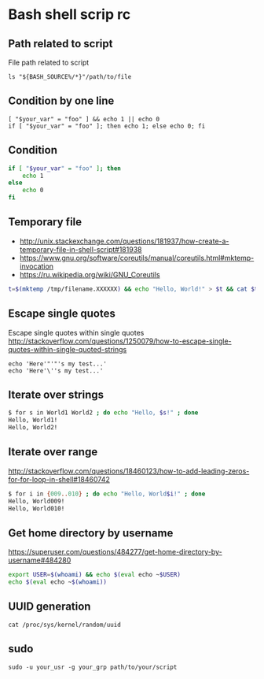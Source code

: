 # Bash shell scrip rc

## Path related to script

File path related to script

    ls "${BASH_SOURCE%/*}"/path/to/file

## Condition by one line

    [ "$your_var" = "foo" ] && echo 1 || echo 0
    if [ "$your_var" = "foo" ]; then echo 1; else echo 0; fi

## Condition

```bash
if [ "$your_var" = "foo" ]; then
    echo 1
else
    echo 0
fi
```

## Temporary file

* http://unix.stackexchange.com/questions/181937/how-create-a-temporary-file-in-shell-script#181938
* https://www.gnu.org/software/coreutils/manual/coreutils.html#mktemp-invocation
* https://ru.wikipedia.org/wiki/GNU_Coreutils

```bash
t=$(mktemp /tmp/filename.XXXXXX) && echo "Hello, World!" > $t && cat $t && rm $t
```

## Escape single quotes

Escape single quotes within single quotes
<http://stackoverflow.com/questions/1250079/how-to-escape-single-quotes-within-single-quoted-strings>

    echo 'Here'"'"'s my test...'
    echo 'Here'\''s my test...'

## Iterate over strings

```bash
$ for s in World1 World2 ; do echo "Hello, $s!" ; done
Hello, World1!
Hello, World2!
```

## Iterate over range

<http://stackoverflow.com/questions/18460123/how-to-add-leading-zeros-for-for-loop-in-shell#18460742>

```bash
$ for i in {009..010} ; do echo "Hello, World$i!" ; done
Hello, World009!
Hello, World010!
```

## Get home directory by username

<https://superuser.com/questions/484277/get-home-directory-by-username#484280>

```bash
export USER=$(whoami) && echo $(eval echo ~$USER)
echo $(eval echo ~$(whoami))
```

## UUID generation

    cat /proc/sys/kernel/random/uuid

## sudo

    sudo -u your_usr -g your_grp path/to/your/script
